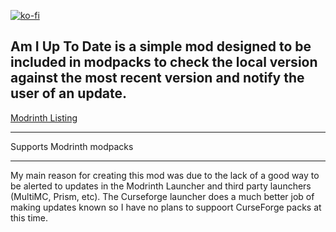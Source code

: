 [![ko-fi](https://ko-fi.com/img/githubbutton_sm.svg)](https://ko-fi.com/P5P613RFGD)

Am I Up To Date is a simple mod designed to be included in modpacks to check the local version against the most recent version and notify the user of an update.
---------------------------------------------------------------------------------------------------------------------------------------------------------------------------------------------------------------------------------------------

[Modrinth Listing](https://modrinth.com/project/aiutd)


---------------------------------------------------------------------------------------------------------------------------------------------------------------------------------------------------------------------------------------------

Supports Modrinth modpacks

---------------------------------------------------------------------------------------------------------------------------------------------------------------------------------------------------------------------------------------------

My main reason for creating this mod was due to the lack of a good way to be alerted to updates in the Modrinth Launcher and third party launchers (MultiMC, Prism, etc). The Curseforge launcher does a much better job of making updates known so I have no plans to suppoort CurseForge packs at this time.
